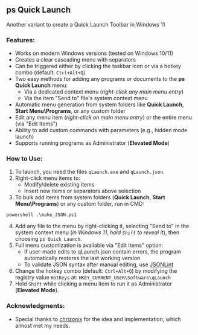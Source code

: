 ## ps Quick Launch

Another variant to create a Quick Launch Toolbar in Windows 11

### Features:
* Works on modern Windows versions (tested on Windows 10/11)
* Creates a clear cascading menu with separators
* Can be triggered either by clicking the taskbar icon or via a hotkey combo (default: `Ctrl+Alt+Q`)
* Two easy methods for adding any programs or documents to the **ps Quick Launch** menu:
    * Via a dedicated context menu (_right-click any main menu entry_)
    * Via the item "Send to" file's system context menu
* Automatic menu generation from system folders like **Quick Launch**, **Start Menu\Programs**, or any custom folder
* Edit any menu item (_right-click on main menu entry_) or the entire menu (via "Edit Items")
* Ability to add custom commands with parameters (e.g., hidden mode launch)
* Supports running programs as Administrator (**Elevated Mode**)

### How to Use:
1. To launch, you need the files `qLaunch.exe` and `qLaunch.json`.
2. Right-click menu items to:
    * Modify/delete existing items
    * Insert new items or separators above selection
3. To bulk add items from system folders (**Quick Launch**, **Start Menu\Programs**) or any custom folder, run in CMD:
```
powershell .\make_JSON.ps1
```
4. Add any file to the menu by right-clicking it, selecting "Send to" in the system context menu (_in Windows 11, hold `Shift` to reveal it_), then choosing `ps Quick Launch`.
5. Full menu customization is available via "Edit Items" option:
    * If user-made edits to qLaunch.json contain errors, the program automatically restores the last working version
    * To validate JSON syntax after manual editing, use [JSONLint](https://jsonlint.com)
6. Change the hotkey combo (default: `Ctrl+Alt+Q`) by modifying the registry value `HotKeys` at: `HKEY_CURRENT_USER\Software\qLaunch`
7. Hold `Shift` while clicking a menu item to run it as Administrator (**Elevated Mode**).

### Acknowledgments:
* Special thanks to [chrizonix](https://github.com/chrizonix/QuickLaunch) for the idea and implementation, which almost met my needs.
